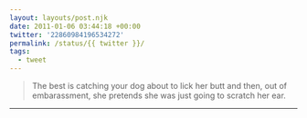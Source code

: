 ```yaml
---
layout: layouts/post.njk
date: 2011-01-06 03:44:18 +00:00
twitter: '22860984196534272'
permalink: /status/{{ twitter }}/
tags: 
  - tweet
---
```


> The best is catching your dog about to lick her butt and then, out of embarassment, she pretends she was just going to scratch her ear.

---
